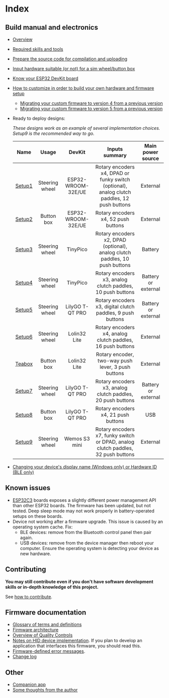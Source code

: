 # Index

## Build manual and electronics

- [Overview](./overview_en.md)
- [Required skills and tools](./skills_en.md)
- [Prepare the source code for compilation and uploading](./firmware/sourcesSetup_en.md)
- [Input hardware suitable (or not) for a sim wheel/button box](./hardware/InputHW_en.md)
- [Know your ESP32 DevKit board](./hardware/DevKits_en.md)
- [How to customize in order to build your own hardware and firmware setup](./hardware/subsystems/CustomizeHowto_en.md)
  - [Migrating your custom firmware to version 4 from a previous version](./migrate_to_v4.md)
  - [Migrating your custom firmware to version 5 from a previous version](./migrate_to_v5.md)

- Ready to deploy designs:

  *These designs work as an example of several implementation choices. Setup9 is the recommended way to go.*

  |                      Name                       |     Usage      |       DevKit       |                                       Inputs summary                                        |  Main power source  |
  | :---------------------------------------------: | :------------: | :----------------: | :-----------------------------------------------------------------------------------------: | :-----------------: |
  | [Setup1](./hardware/setups/setup1/Setup1_en.md) | Steering wheel | ESP32-WROOM-32E/UE | Rotary encoders x4, DPAD or funky switch (optional), analog clutch paddles, 12 push buttons |      External       |
  | [Setup2](./hardware/setups/setup2/Setup2_en.md) |   Button box   | ESP32-WROOM-32E/UE |                             Rotary encoders x4, 52 push buttons                             |      External       |
  | [Setup3](./hardware/setups/setup3/Setup3_en.md) | Steering wheel |      TinyPico      |         Rotary encoders x2, DPAD (optional), analog clutch paddles, 10 push buttons         |       Battery       |
  | [Setup4](./hardware/setups/setup4/Setup4_en.md) | Steering wheel |      TinyPico      |                 Rotary encoders x3, analog clutch paddles, 10 push buttons                  | Battery or external |
  | [Setup5](./hardware/setups/setup5/Setup5_en.md) | Steering wheel |  LilyGO T-QT PRO   |                 Rotary encoders x3, digital clutch paddles, 9 push buttons                  | Battery or external |
  | [Setup6](./hardware/setups/setup6/Setup6_en.md) | Steering wheel |    Lolin32 Lite    |                 Rotary encoders x4, analog clutch paddles, 16 push buttons                  |      External       |
  | [Teabox](./hardware/setups/Teabox/Teabox_en.md) |   Button box   |    Lolin32 Lite    |                     Rotary encoder, two-way push lever, 3 push buttons                      |      External       |
  | [Setup7](./hardware/setups/setup7/Setup7_en.md) | Steering wheel |  LilyGO T-QT PRO   |                 Rotary encoders x3, analog clutch paddles, 20 push buttons                  | Battery or external |
  | [Setup8](./hardware/setups/setup8/Setup8_en.md) |   Button box   |  LilyGO T-QT PRO   |                             Rotary encoders x4, 21 push buttons                             |         USB         |
  | [Setup9](./hardware/setups/setup9/Setup9_en.md) | Steering wheel |   Wemos S3 mini    |      Rotary encoders x7, funky switch or DPAD, analog clutch paddles, 32 push buttons       |      External       |

- [Changing your device's display name (Windows only) or Hardware ID (BLE only)](./RenameDeviceWin_en.md)

## Known issues

- [ESP32C3](https://www.espressif.com/en/products/socs/esp32-c3) boards exposes a slightly different power management API than other ESP32 boards. The firmware has been updated, but not tested. Deep sleep mode may not work properly in battery-operated setups on these boards.
- Device not working after a firmware upgrade. This issue is caused by an operating system cache. Fix:
  - BLE devices: remove from the Bluetooth control panel then pair again.
  - USB devices: remove from the device manager then reboot your computer.
    Ensure the operating system is detecting your device as new hardware.

## Contributing

**You may still contribute even if you don't have software development skills or in-depth knowledge of this project.**

See [how to contribute](../.github/CONTRIBUTING.md).

## Firmware documentation

- [Glossary of terms and definitions](./firmware/glossary_en.md)
- [Firmware architecture](./firmware/FirmwareArchitecture_en.md)
- [Overview of Quality Controls](./firmware/FirmwareTesting_en.md)
- [Notes on HID device implementation](./firmware/HID_notes.md).
  If you plan to develop an application that interfaces this firmware, you should read this.
- [Firmware-defined error messages](./firmware/ErrorMessages_en.md).
- [Change log](./changelog.md)

## Other

- [Companion app](https://github.com/afpineda/SimWheelESP32Config)
- [Some thoughts from the author](./Thoughts_en.md)

